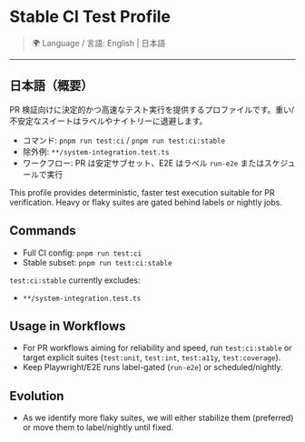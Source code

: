 # Stable CI Test Profile

> 🌍 Language / 言語: English | 日本語

---

## 日本語（概要）

PR 検証向けに決定的かつ高速なテスト実行を提供するプロファイルです。重い/不安定なスイートはラベルやナイトリーに退避します。

- コマンド: `pnpm run test:ci` / `pnpm run test:ci:stable`
- 除外例: `**/system-integration.test.ts`
- ワークフロー: PR は安定サブセット、E2E はラベル `run-e2e` またはスケジュールで実行

This profile provides deterministic, faster test execution suitable for PR verification. Heavy or flaky suites are gated behind labels or nightly jobs.

## Commands
- Full CI config: `pnpm run test:ci`
- Stable subset: `pnpm run test:ci:stable`

`test:ci:stable` currently excludes:
- `**/system-integration.test.ts`

## Usage in Workflows
- For PR workflows aiming for reliability and speed, run `test:ci:stable` or target explicit suites (`test:unit`, `test:int`, `test:a11y`, `test:coverage`).
- Keep Playwright/E2E runs label-gated (`run-e2e`) or scheduled/nightly.

## Evolution
- As we identify more flaky suites, we will either stabilize them (preferred) or move them to label/nightly until fixed.
